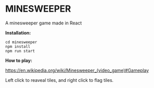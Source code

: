 # MINESWEEPER
A minesweeper game made in React

**Installation:**
```
cd minesweeper
npm install
npm run start
```

**How to play:**

https://en.wikipedia.org/wiki/Minesweeper_(video_game)#Gameplay

Left click to reaveal tiles, and right click to flag tiles.
